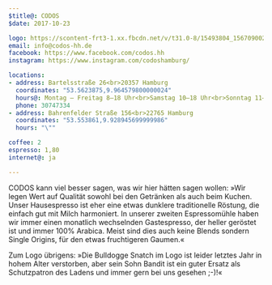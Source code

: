 ```yaml
---
$title@: CODOS
$date: 2017-10-23

logo: https://scontent-frt3-1.xx.fbcdn.net/v/t31.0-8/15493804_1567090023306270_235342899208275772_o.jpg?oh=41d8725e49b586532d0edc2e22dcd99d&oe=5A644166
email: info@codos-hh.de
facebook: https://www.facebook.com/codos.hh
instagram: https://www.instagram.com/codoshamburg/

locations:
- address: Bartelsstraße 26<br>20357 Hamburg
  coordinates: "53.5623875,9.964579800000024"
  hours@: Montag – Freitag 8–18 Uhr<br>Samstag 10–18 Uhr<br>Sonntag 11–17 Uhr
  phone: 30747334
- address: Bahrenfelder Straße 156<br>22765 Hamburg
  coordinates: "53.553861,9.928945699999986"
  hours: "\""

coffee: 2
espresso: 1,80
internet@: ja

---
```

CODOS kann viel besser sagen, was wir hier hätten sagen wollen: »Wir legen Wert auf Qualität sowohl bei den Getränken als auch beim Kuchen. Unser Hausespresso ist eher eine etwas dunklere traditionelle Röstung, die einfach gut mit Milch harmoniert. In unserer zweiten Espressomühle haben wir immer einen monatlich wechselnden Gastespresso, der heller geröstet ist und immer 100% Arabica. Meist sind dies auch keine Blends sondern Single Origins, für den etwas fruchtigeren Gaumen.«

Zum Logo übrigens: »Die Bulldogge Snatch im Logo ist leider letztes Jahr in hohem Alter verstorben, aber sein Sohn Bandit ist ein guter Ersatz als Schutzpatron des Ladens und immer gern bei uns gesehen ;-)!«